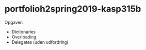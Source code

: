 # portfolioh2spring2019-kasp315b 

Opgaver:
 - Dictionaries
 - Overloading
 - Delegates (uden udfordring)